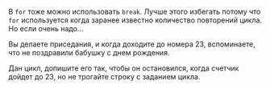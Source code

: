 В `for` тоже можно использовать `break`. Лучше этого избегать потому что `for` используется когда заранее известно количество повторений цикла. Но если очень надо...

Вы делаете приседания, и когда доходите до номера 23, вспоминаете, что не поздравили бабушку с днем рождения.

Дан цикл, допишите его так, чтобы он остановился, когда счетчик дойдет до 23, но не трогайте строку с заданием цикла.